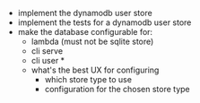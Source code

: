 - implement the dynamodb user store
- implement the tests for a dynamodb user store
- make the database configurable for:
    - lambda (must not be sqlite store)
    - cli serve
    - cli user *
    - what's the best UX for configuring
        - which store type to use
        - configuration for the chosen store type
